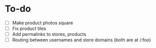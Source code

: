 # To-do

- [ ] Make product photos square
- [ ] Fix product tiles
- [ ] Add permalinks to stores, products
- [ ] Routing between usernames and store domains (both are at /:foo)
